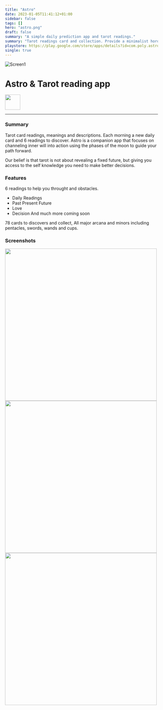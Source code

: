 ```yaml
---
title: "Astro"
date: 2023-01-05T11:41:12+01:00
sidebar: false
tags: []
hero: "astro.png"
draft: false
summary: "A simple daily prediction app and tarot readings."
summary: "Tarot readings card and collection. Provide a minimalist horoscope and motivations quotes."
playstore: https://play.google.com/store/apps/details?id=com.poly.astrology
single: true
---
```


![Screen1](/astrologo.webp)
# Astro & Tarot reading app
<a href="https://play.google.com/store/apps/details?id=com.poly.astro" target="_blank" rel="noopener noreferrer"> <img height="50" src="/google-play-badge-nopad.png"/></a>

<hr>

### Summary
Tarot card readings, meanings and descriptions.
Each morning a new daily card and 6 readings to discover.
Astro is a companion app that focuses on channeling inner will into action using the phases of the moon to guide your path forward.

Our belief is that tarot is not about revealing a fixed future, but giving you access to the self knowledge you need to make better decisions.

### Features
6 readings to help you throught and obstacles.
* Daily Readings
* Past Present Future
* Love
* Decision
And much more coming soon

78 cards to discovers and collect,
All major arcana and minors including pentacles, swords, wands and cups.

### Screenshots

<img height="500" src="/as1.webp"/>
<img height="500" src="/as2.webp"/>
<img height="500" src="/as3.webp"/>
